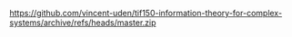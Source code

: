 https://github.com/vincent-uden/tif150-information-theory-for-complex-systems/archive/refs/heads/master.zip
